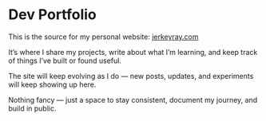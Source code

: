 # Dev Portfolio

This is the source for my personal website: [jerkeyray.com](https://jerkeyray.com)

It’s where I share my projects, write about what I’m learning, and keep track of things I’ve built or found useful.

The site will keep evolving as I do — new posts, updates, and experiments will keep showing up here.

Nothing fancy — just a space to stay consistent, document my journey, and build in public.
